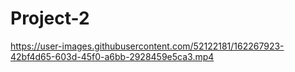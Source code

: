 # Project-2


https://user-images.githubusercontent.com/52122181/162267923-42bf4d65-603d-45f0-a6bb-2928459e5ca3.mp4

